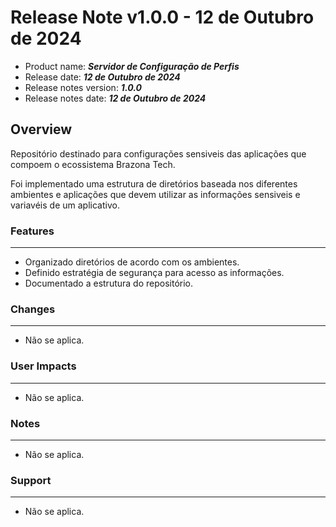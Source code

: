# Release Note v1.0.0 - 12 de Outubro de 2024

- Product name: ***Servidor de Configuração de Perfis***
- Release date: ***12 de Outubro de 2024***
- Release notes version: ***1.0.0***
- Release notes date: ***12 de Outubro de 2024***

## Overview

Repositório destinado para configurações sensiveis das aplicações que compoem o ecossistema Brazona Tech.

Foi implementado uma estrutura de diretórios baseada nos diferentes ambientes e aplicações que devem utilizar as informações sensiveis e variavéis de um aplicativo.

### Features

---

- Organizado diretórios de acordo com os ambientes.
- Definido estratégia de segurança para acesso as informações.
- Documentado a estrutura do repositório.

### Changes

---

- Não se aplica.

### User Impacts

---

- Não se aplica.

### Notes

---

- Não se aplica.

### Support

---

- Não se aplica.
